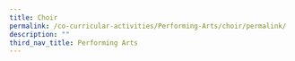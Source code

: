 ```yaml
---
title: Choir
permalink: /co-curricular-activities/Performing-Arts/choir/permalink/
description: ""
third_nav_title: Performing Arts
---
```

